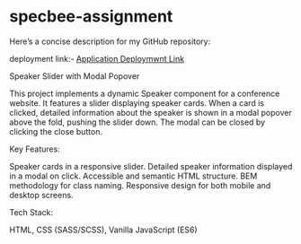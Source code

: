 # specbee-assignment


Here’s a concise description for my GitHub repository:

deployment link:- [Application Deploymwnt Link](https://author-vaibhavmorefrom-specbee.netlify.app/)

Speaker Slider with Modal Popover

This project implements a dynamic Speaker component for a conference website. It features a slider displaying speaker cards. When a card is clicked, detailed information about the speaker is shown in a modal popover above the fold, pushing the slider down. The modal can be closed by clicking the close button.

Key Features:

Speaker cards in a responsive slider.
Detailed speaker information displayed in a modal on click.
Accessible and semantic HTML structure.
BEM methodology for class naming.
Responsive design for both mobile and desktop screens.


Tech Stack:

HTML, CSS (SASS/SCSS), Vanilla JavaScript (ES6)
